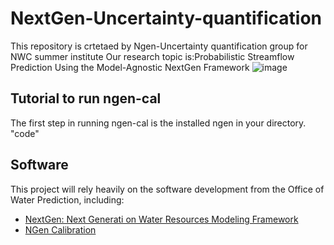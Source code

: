 # NextGen-Uncertainty-quantification
This repository is crtetaed by Ngen-Uncertainty quantification group for NWC summer institute
Our research topic is:Probabilistic Streamflow Prediction Using the Model-Agnostic NextGen Framework
![image](https://github.com/Rezamorovati/NextGen-Uncertainty-quantification/assets/123911532/2c3ceb8d-e450-4368-b5af-cc466be91b19)

## Tutorial to run ngen-cal
The first step in running ngen-cal is the installed ngen in your directory.
"code"


## Software
This project will rely heavily on the software development from the Office of Water Prediction, including:
- [NextGen: Next Generati
on Water Resources Modeling Framework](https://github.com/NOAA-OWP/ngen)
- [NGen Calibration](https://github.com/NOAA-OWP/ngen-cal)


